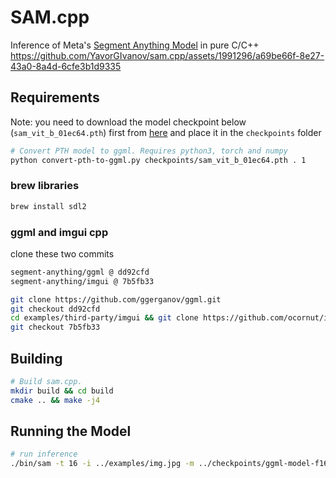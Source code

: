 # SAM.cpp

Inference of Meta's [Segment Anything Model](https://github.com/facebookresearch/segment-anything/) in pure C/C++
https://github.com/YavorGIvanov/sam.cpp/assets/1991296/a69be66f-8e27-43a0-8a4d-6cfe3b1d9335

## Requirements
Note: you need to download the model checkpoint below (`sam_vit_b_01ec64.pth`) first from [here](https://dl.fbaipublicfiles.com/segment_anything/sam_vit_b_01ec64.pth) and place it in the `checkpoints` folder
```bash
# Convert PTH model to ggml. Requires python3, torch and numpy
python convert-pth-to-ggml.py checkpoints/sam_vit_b_01ec64.pth . 1
```

### brew libraries
```bash
brew install sdl2
```

### ggml and imgui cpp

clone these two commits
```bash
segment-anything/ggml @ dd92cfd
segment-anything/imgui @ 7b5fb33
```
```bash
git clone https://github.com/ggerganov/ggml.git
git checkout dd92cfd
cd examples/third-party/imgui && git clone https://github.com/ocornut/imgui.git
git checkout 7b5fb33
```

## Building

```bash
# Build sam.cpp.
mkdir build && cd build
cmake .. && make -j4
```

## Running the Model

```bash
# run inference
./bin/sam -t 16 -i ../examples/img.jpg -m ../checkpoints/ggml-model-f16.bin
```